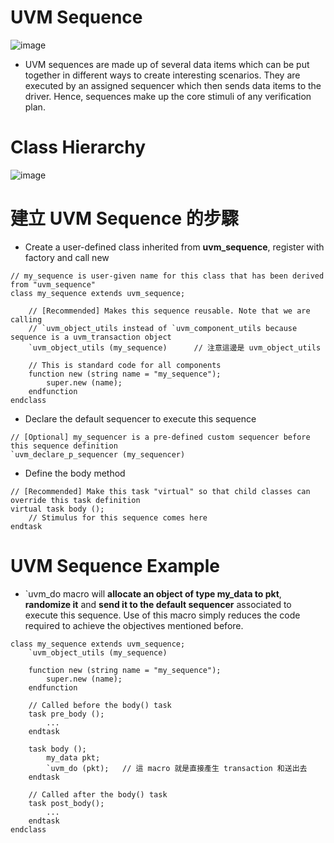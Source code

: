 # UVM Sequence
![image](https://github.com/user-attachments/assets/3db6645d-a859-4f38-8dbe-eeaa01cf2e6b)
* UVM sequences are made up of several data items which can be put together in different ways to create interesting scenarios. They are executed by an assigned sequencer which then sends data items to the driver. Hence, sequences make up the core stimuli of any verification plan.
# Class Hierarchy
![image](https://github.com/user-attachments/assets/1e59aff5-38d4-4bf0-afbc-cc9f78c48958)
# 建立 UVM Sequence 的步驟
* Create a user-defined class inherited from **uvm_sequence**, register with factory and call new
```
// my_sequence is user-given name for this class that has been derived from "uvm_sequence"
class my_sequence extends uvm_sequence;

	// [Recommended] Makes this sequence reusable. Note that we are calling
	// `uvm_object_utils instead of `uvm_component_utils because sequence is a uvm_transaction object
	`uvm_object_utils (my_sequence)      // 注意這邊是 uvm_object_utils

	// This is standard code for all components
    function new (string name = "my_sequence");
    	super.new (name);
    endfunction
endclass
```
* Declare the default sequencer to execute this sequence
```
// [Optional] my_sequencer is a pre-defined custom sequencer before this sequence definition
`uvm_declare_p_sequencer (my_sequencer)
```
* Define the body method
```
// [Recommended] Make this task "virtual" so that child classes can override this task definition
virtual task body ();
	// Stimulus for this sequence comes here
endtask
```
# UVM Sequence Example
* `uvm_do macro will **allocate an object of type my_data to pkt**, **randomize it** and **send it to the default sequencer** associated to execute this sequence. Use of this macro simply reduces the code required to achieve the objectives mentioned before.
```
class my_sequence extends uvm_sequence;
	`uvm_object_utils (my_sequence)

	function new (string name = "my_sequence");
		super.new (name);
	endfunction

	// Called before the body() task
	task pre_body ();
		...
	endtask

	task body ();
		my_data pkt;
		`uvm_do (pkt);   // 這 macro 就是直接產生 transaction 和送出去
	endtask

	// Called after the body() task
	task post_body();
		...
	endtask
endclass
```
